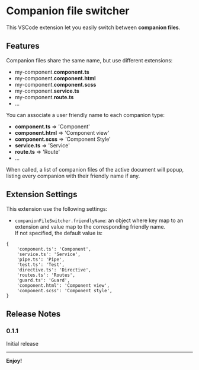 # Companion file switcher

This VSCode extension let you easily switch between **companion files**.

## Features
Companion files share the same name, but use different extensions:
- my-component.**component.ts**
- my-component.**component.html**
- my-component.**component.scss**
- my-component.**service.ts**
- my-component.**route.ts**
- ...

You can associate a user friendly name to each companion type:
- **component.ts** => 'Component' 
- **component.html** => 'Component view' 
- **component.scss** => 'Component Style'
- **service.ts** => 'Service'
- **route.ts** => 'Route'
- ...

When called, a list of companion files of the active document will popup,
listing every companion with their friendly name if any. 

## Extension Settings

This extension use the following settings:

* `companionFileSwitcher.friendlyName`: an object where key map to an extension 
and value map to the corresponding friendly name.  
If not specified, the default value is:
```
{
    'component.ts': 'Component',
    'service.ts': 'Service',
    'pipe.ts': 'Pipe',
    'test.ts': 'Test',
    'directive.ts': 'Directive',
    'routes.ts': 'Routes',
    'guard.ts': 'Guard',
    'component.html': 'Component view',
    'component.scss': 'Component style',
}
``` 

## Release Notes

### 0.1.1

Initial release

-----------------------------------------------------------------------------------------------------------

**Enjoy!**